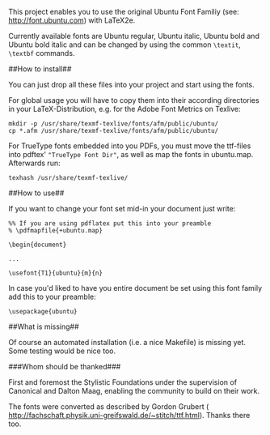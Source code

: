 This project enables you to use the original Ubuntu Font Familiy (see: http://font.ubuntu.com) with LaTeX2e.

Currently available fonts are Ubuntu regular, Ubuntu italic, Ubuntu bold and Ubuntu bold italic and can be changed by using the common <code>\\textit</code>, <code>\\textbf</code> commands.

##How to install##

You can just drop all these files into your project and start using the fonts.

For global usage you will have to copy them into their according directories in your LaTeX-Distribution, e.g. for the Adobe Font Metrics on Texlive:

	mkdir -p /usr/share/texmf-texlive/fonts/afm/public/ubuntu/
	cp *.afm /usr/share/texmf-texlive/fonts/afm/public/ubuntu/

For TrueType fonts embedded into you PDFs, you must move the ttf-files into pdftex' <code>"TrueType Font Dir"</code>, as well as map the fonts in ubuntu.map. Afterwards run:

	texhash /usr/share/texmf-texlive/


##How to use##

If you want to change your font set mid-in your document just write:

	%% If you are using pdflatex put this into your preamble
	% \pdfmapfile{+ubuntu.map}
	
	\begin{document}

	...

	\usefont{T1}{ubuntu}{m}{n}

In case you'd liked to have you entire document be set using this font family add this to your preamble:

	\usepackage{ubuntu}

##What is missing##

Of course an automated installation (i.e. a nice Makefile) is missing yet.
Some testing would be nice too.

###Whom should be thanked###

First and foremost the Stylistic Foundations under the supervision of Canonical and Dalton Maag, enabling the community to build on their work.

The fonts were converted as described by Gordon Grubert ( http://fachschaft.physik.uni-greifswald.de/~stitch/ttf.html). Thanks there too.

